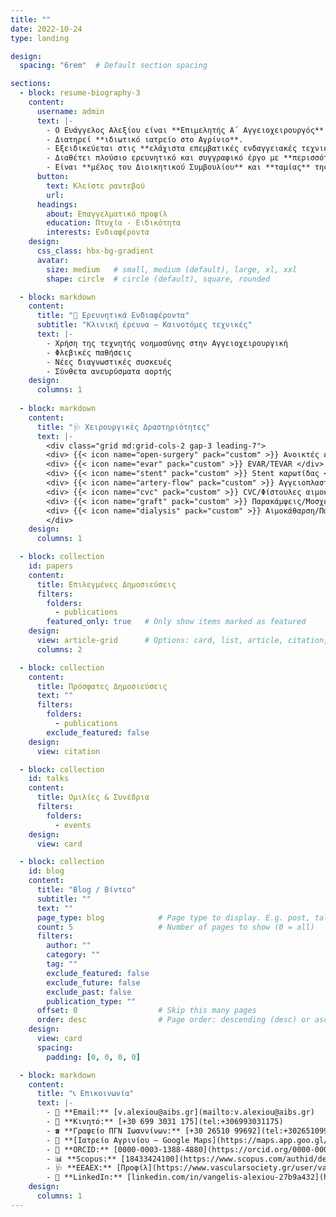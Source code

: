 ```yaml
---
title: ""
date: 2022-10-24
type: landing

design:
  spacing: "6rem"  # Default section spacing

sections:
  - block: resume-biography-3
    content:
      username: admin
      text: |-
        - Ο Ευάγγελος Αλεξίου είναι **Επιμελητής Α΄ Αγγειοχειρουργός** και υπηρετεί στο **Πανεπιστημιακό Γενικό Νοσοκομείο Ιωαννίνων**.
        - Διατηρεί **ιδιωτικό ιατρείο στο Αγρίνιο**.
        - Εξειδικεύεται στις **ελάχιστα επεμβατικές ενδαγγειακές τεχνικές** αλλά και στις **μείζονες ανοιχτές επεμβάσεις αρτηριών και φλεβών**.
        - Διαθέτει πλούσιο ερευνητικό και συγγραφικό έργο με **περισσότερες από 50 ξενόγλωσσες δημοσιεύσεις** και συντελεστή επιστημονικής απήχησης **h-index 20**.
        - Είναι **μέλος του Διοικητικού Συμβουλίου** και **ταμίας** της **Ελληνικής Εταιρείας Αγγειακής και Ενδαγγειακής Χειρουργικής**.
      button:
        text: Κλείστε ραντεβού
        url: 
      headings:
        about: Επαγγελματικό προφίλ
        education: Πτυχία - Ειδικότητα
        interests: Ενδιαφέροντα
    design:
      css_class: hbx-bg-gradient
      avatar:
        size: medium   # small, medium (default), large, xl, xxl
        shape: circle  # circle (default), square, rounded

  - block: markdown
    content:
      title: "🔬 Ερευνητικά Ενδιαφέροντα"
      subtitle: "Κλινική έρευνα – Καινοτόμες τεχνικές"
      text: |-
        - Χρήση της τεχνητής νοημοσύνης στην Αγγειοχειρουργική
        - Φλεβικές παθήσεις
        - Νέες διαγνωστικές συσκευές
        - Σύνθετα ανευρύσματα αορτής
    design:
      columns: 1
    
  - block: markdown
    content:
      title: "🩺 Χειρουργικές Δραστηριότητες"
      text: |-
        <div class="grid md:grid-cols-2 gap-3 leading-7">
        <div> {{< icon name="open-surgery" pack="custom" >}} Ανοικτές επεμβάσεις (αορτοδιμηριαία, ανευρύσματα) </div>
        <div> {{< icon name="evar" pack="custom" >}} EVAR/TEVAR </div>
        <div> {{< icon name="stent" pack="custom" >}} Stent καρωτίδας </div>
        <div> {{< icon name="artery-flow" pack="custom" >}} Αγγειοπλαστική/Περιφερική Νόσος </div>
        <div> {{< icon name="cvc" pack="custom" >}} CVC/Φίστουλες αιμοκάθαρσης </div>
        <div> {{< icon name="graft" pack="custom" >}} Παρακάμψεις/Μοσχεύματα </div>
        <div> {{< icon name="dialysis" pack="custom" >}} Αιμοκάθαρση/Παρεμβάσεις προσπέλασης </div>
        </div>
    design:
      columns: 1

  - block: collection
    id: papers
    content:
      title: Επιλεγμένες Δημοσιεύσεις
      filters:
        folders:
          - publications
        featured_only: true   # Only show items marked as featured
    design:
      view: article-grid      # Options: card, list, article, citation, article-grid
      columns: 2

  - block: collection
    content:
      title: Πρόσφατες Δημοσιεύσεις
      text: ""
      filters:
        folders:
          - publications
        exclude_featured: false
    design:
      view: citation

  - block: collection
    id: talks
    content:
      title: Ομιλίες & Συνέδρια
      filters:
        folders:
          - events
    design:
      view: card

  - block: collection
    id: blog
    content:
      title: "Blog / Βίντεο"
      subtitle: ""
      text: ""
      page_type: blog            # Page type to display. E.g. post, talk, publication...
      count: 5                   # Number of pages to show (0 = all)
      filters:
        author: ""
        category: ""
        tag: ""
        exclude_featured: false
        exclude_future: false
        exclude_past: false
        publication_type: ""
      offset: 0                  # Skip this many pages
      order: desc                # Page order: descending (desc) or ascending (asc) date.
    design:
      view: card
      spacing:
        padding: [0, 0, 0, 0]

  - block: markdown
    content:
      title: "📞 Επικοινωνία"
      text: |-
        - 📧 **Email:** [v.alexiou@aibs.gr](mailto:v.alexiou@aibs.gr)
        - 📱 **Κινητό:** [+30 699 3031 175](tel:+306993031175)
        - ☎️ **Γραφείο ΠΓΝ Ιωαννίνων:** [+30 26510 99692](tel:+302651099692)
        - 🏥 **[Ιατρείο Αγρινίου – Google Maps](https://maps.app.goo.gl/XTBTAhAXWQJPyz7c9)**
        - 🧬 **ORCID:** [0000-0003-1388-4880](https://orcid.org/0000-0003-1388-4880)
        - 📊 **Scopus:** [18433424100](https://www.scopus.com/authid/detail.uri?authorId=18433424100)
        - 🩺 **ΕΕΑΕΧ:** [Προφίλ](https://www.vascularsociety.gr/user/vanalex)
        - 💼 **LinkedIn:** [linkedin.com/in/vangelis-alexiou-27b9a432](https://gr.linkedin.com/in/vangelis-alexiou-27b9a432)
    design:
      columns: 1
---
```

